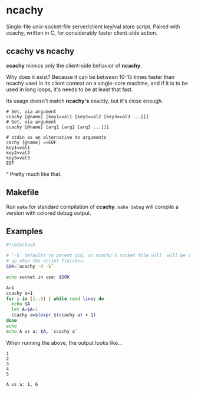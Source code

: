 # ncachy
Single-file unix-socket-file server/client key/val store script.  Paired with ccachy, written in C, for considerably faster client-side action.

## ccachy vs ncachy

**ccachy** mimics only the client-side behavior of **ncachy**.

Why does it exist?  Because it can be between 10-15 times faster than ncachy used in its client context on a single-core machine, and if it is to be used in long loops, it's needs to be at least that fast.

Its usage doesn't match **ncachy's** exactly, but it's close enough.

```
# Set, via argument
ccachy [@name] [key1=val1 [key2=val2 [key3=val3 ...]]]
# Get, via argument
ccachy [@name] [arg1 [arg2 [arg3 ...]]]

# stdin as an alternative to arguments
cachy [@name] <<EOF
key1=val1
key2=val2
key3=val3
EOF
```
^ Pretty much like that.

## Makefile

Run `make` for standard compilation of **ccachy**.
`make debug` will compile a version with colored debug output.

## Examples

```bash
#!/bin/bash

# '-k' defaults to parent pid, so ncachy's socket file will  will be cleaned
# up when the script finishes.
SOK=`ncachy -d -k`

echo socket in use: $SOK

A=1
ccachy a=1
for i in {1..5} | while read line; do
  echo $A
  let A=$A+1
  ccachy a=$(expr $(ccachy a) + 1)
done
echo
echo A vs a: $A, `ccachy a`

```

When running the above, the output looks like...
```
1
2
3
4
5

A vs a: 1, 6
```
